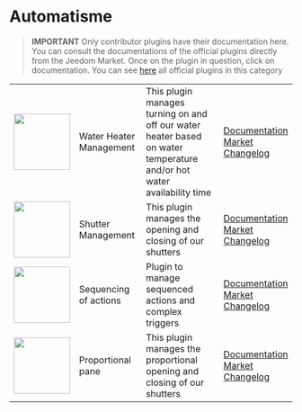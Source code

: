 
# Automatisme


>**IMPORTANT**
>Only contributor plugins have their documentation here. You can consult the documentations of the official plugins directly from the Jeedom Market. Once on the plugin in question, click on documentation.
>You can see [here](https://market.jeedom.com/index.php?v=d&p=market&type=plugin&categorie=automatisation) all official plugins in this category


| | | | |
|--- | --- | --- | ---|
|<img src="ChauffeEau/ChauffeEau_icon.png" class="pluginLogo" width="100" />|Water Heater Management|This plugin manages turning on and off our water heater based on water temperature and/or hot water availability time|[Documentation](https://mika-nt28.github.io/Documentations/ChauffeEau/en_US/)<br/>[Market](https://market.jeedom.com/index.php?v=d&p=market_display&id=2671)<br/>[Changelog](https://mika-nt28.github.io/Documentations/ChauffeEau/en_US/changelog)|
|<img src="Volets/Volets_icon.png" class="pluginLogo" width="100" />|Shutter Management|This plugin manages the opening and closing of our shutters|[Documentation](https://mika-nt28.github.io/Documentations/Volets/en_US/)<br/>[Market](https://market.jeedom.com/index.php?v=d&p=market_display&id=2612)<br/>[Changelog](https://mika-nt28.github.io/Documentations/Volets/en_US/changelog)|
|<img src="sequencing/sequencing_icon.png" class="pluginLogo" width="100" />|Sequencing of actions|Plugin to manage sequenced actions and complex triggers|[Documentation](https://agp42.github.io/sequencing/en_US/)<br/>[Market](https://market.jeedom.com/index.php?v=d&p=market_display&id=3982)<br/>[Changelog](https://agp42.github.io/sequencing/en_US/changelog)|
|<img src="voletProp/voletProp_icon.png" class="pluginLogo" width="100" />|Proportional pane|This plugin manages the proportional opening and closing of our shutters|[Documentation](https://mika-nt28.github.io/Documentations/voletProp/en_US/)<br/>[Market](https://market.jeedom.com/index.php?v=d&p=market_display&id=3229)<br/>[Changelog](https://mika-nt28.github.io/Documentations/voletProp/en_US/changelog)|
